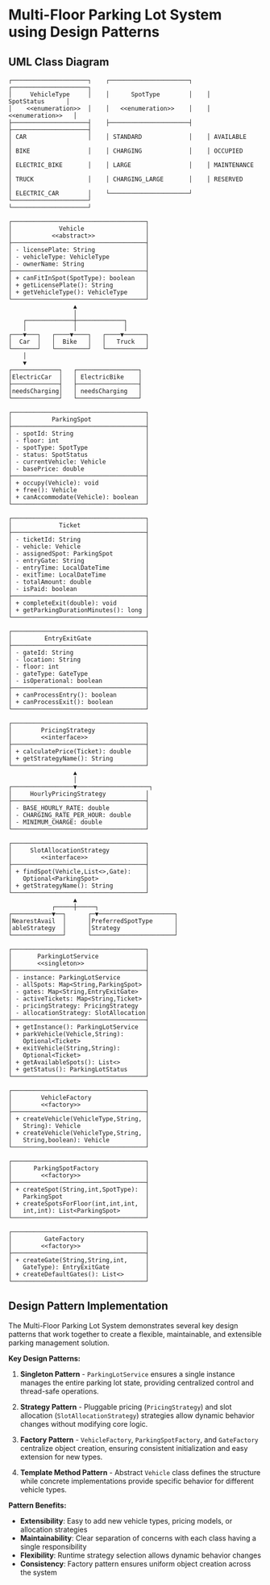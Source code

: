# Multi-Floor Parking Lot System using Design Patterns

## UML Class Diagram

```
┌─────────────────────┐    ┌──────────────────────┐    ┌─────────────────────┐
│     VehicleType     │    │      SpotType        │    │     SpotStatus      │
│    <<enumeration>>  │    │   <<enumeration>>    │    │   <<enumeration>>   │
├─────────────────────┤    ├──────────────────────┤    ├─────────────────────┤
│ CAR                 │    │ STANDARD             │    │ AVAILABLE           │
│ BIKE                │    │ CHARGING             │    │ OCCUPIED            │
│ ELECTRIC_BIKE       │    │ LARGE                │    │ MAINTENANCE         │
│ TRUCK               │    │ CHARGING_LARGE       │    │ RESERVED            │
│ ELECTRIC_CAR        │    └──────────────────────┘    └─────────────────────┘
└─────────────────────┘

┌─────────────────────────────────────┐
│             Vehicle                 │
│           <<abstract>>              │
├─────────────────────────────────────┤
│ - licensePlate: String              │
│ - vehicleType: VehicleType          │
│ - ownerName: String                 │
├─────────────────────────────────────┤
│ + canFitInSpot(SpotType): boolean   │
│ + getLicensePlate(): String         │
│ + getVehicleType(): VehicleType     │
└─────────────────────────────────────┘
                  ▲
                  │
    ┌─────────────┼─────────────┐
    │             │             │
┌───▼───┐   ┌────▼────┐   ┌────▼──────┐
│  Car  │   │  Bike   │   │   Truck   │
└───────┘   └─────────┘   └───────────┘
    │
    ▼
┌─────────────┐   ┌─────────────────┐
│ElectricCar  │   │ ElectricBike    │
├─────────────┤   ├─────────────────┤
│needsCharging│   │ needsCharging   │
└─────────────┘   └─────────────────┘

┌─────────────────────────────────────┐
│           ParkingSpot               │
├─────────────────────────────────────┤
│ - spotId: String                    │
│ - floor: int                        │
│ - spotType: SpotType                │
│ - status: SpotStatus                │
│ - currentVehicle: Vehicle           │
│ - basePrice: double                 │
├─────────────────────────────────────┤
│ + occupy(Vehicle): void             │
│ + free(): Vehicle                   │
│ + canAccommodate(Vehicle): boolean  │
└─────────────────────────────────────┘

┌─────────────────────────────────────┐
│             Ticket                  │
├─────────────────────────────────────┤
│ - ticketId: String                  │
│ - vehicle: Vehicle                  │
│ - assignedSpot: ParkingSpot         │
│ - entryGate: String                 │
│ - entryTime: LocalDateTime          │
│ - exitTime: LocalDateTime           │
│ - totalAmount: double               │
│ - isPaid: boolean                   │
├─────────────────────────────────────┤
│ + completeExit(double): void        │
│ + getParkingDurationMinutes(): long │
└─────────────────────────────────────┘

┌─────────────────────────────────────┐
│         EntryExitGate               │
├─────────────────────────────────────┤
│ - gateId: String                    │
│ - location: String                  │
│ - floor: int                        │
│ - gateType: GateType                │
│ - isOperational: boolean            │
├─────────────────────────────────────┤
│ + canProcessEntry(): boolean        │
│ + canProcessExit(): boolean         │
└─────────────────────────────────────┘

┌─────────────────────────────────────┐
│        PricingStrategy              │
│        <<interface>>                │
├─────────────────────────────────────┤
│ + calculatePrice(Ticket): double    │
│ + getStrategyName(): String         │
└─────────────────────────────────────┘
                  ▲
                  │
┌─────────────────▼────────────────────┐
│     HourlyPricingStrategy           │
├─────────────────────────────────────┤
│ - BASE_HOURLY_RATE: double          │
│ - CHARGING_RATE_PER_HOUR: double    │
│ - MINIMUM_CHARGE: double            │
└─────────────────────────────────────┘

┌─────────────────────────────────────┐
│     SlotAllocationStrategy          │
│        <<interface>>                │
├─────────────────────────────────────┤
│ + findSpot(Vehicle,List<>,Gate):    │
│   Optional<ParkingSpot>             │
│ + getStrategyName(): String         │
└─────────────────────────────────────┘
                  ▲
            ┌─────┼─────┐
┌───────────▼──┐      ┌─▼─────────────────────┐
│NearestAvail  │      │PreferredSpotType      │
│ableStrategy  │      │Strategy               │
└──────────────┘      └───────────────────────┘

┌─────────────────────────────────────┐
│       ParkingLotService             │
│       <<singleton>>                 │
├─────────────────────────────────────┤
│ - instance: ParkingLotService       │
│ - allSpots: Map<String,ParkingSpot> │
│ - gates: Map<String,EntryExitGate>  │
│ - activeTickets: Map<String,Ticket> │
│ - pricingStrategy: PricingStrategy  │
│ - allocationStrategy: SlotAllocation│
├─────────────────────────────────────┤
│ + getInstance(): ParkingLotService  │
│ + parkVehicle(Vehicle,String):      │
│   Optional<Ticket>                  │
│ + exitVehicle(String,String):       │
│   Optional<Ticket>                  │
│ + getAvailableSpots(): List<>       │
│ + getStatus(): ParkingLotStatus     │
└─────────────────────────────────────┘

┌─────────────────────────────────────┐
│        VehicleFactory               │
│        <<factory>>                  │
├─────────────────────────────────────┤
│ + createVehicle(VehicleType,String, │
│   String): Vehicle                  │
│ + createVehicle(VehicleType,String, │
│   String,boolean): Vehicle          │
└─────────────────────────────────────┘

┌─────────────────────────────────────┐
│      ParkingSpotFactory             │
│        <<factory>>                  │
├─────────────────────────────────────┤
│ + createSpot(String,int,SpotType):  │
│   ParkingSpot                       │
│ + createSpotsForFloor(int,int,int,  │
│   int,int): List<ParkingSpot>       │
└─────────────────────────────────────┘

┌─────────────────────────────────────┐
│         GateFactory                 │
│        <<factory>>                  │
├─────────────────────────────────────┤
│ + createGate(String,String,int,     │
│   GateType): EntryExitGate          │
│ + createDefaultGates(): List<>      │
└─────────────────────────────────────┘
```

## Design Pattern Implementation

The Multi-Floor Parking Lot System demonstrates several key design patterns that work together to create a flexible, maintainable, and extensible parking management solution.

**Key Design Patterns:**

1. **Singleton Pattern** - `ParkingLotService` ensures a single instance manages the entire parking lot state, providing centralized control and thread-safe operations.

2. **Strategy Pattern** - Pluggable pricing (`PricingStrategy`) and slot allocation (`SlotAllocationStrategy`) strategies allow dynamic behavior changes without modifying core logic.

3. **Factory Pattern** - `VehicleFactory`, `ParkingSpotFactory`, and `GateFactory` centralize object creation, ensuring consistent initialization and easy extension for new types.

4. **Template Method Pattern** - Abstract `Vehicle` class defines the structure while concrete implementations provide specific behavior for different vehicle types.

**Pattern Benefits:**
- **Extensibility**: Easy to add new vehicle types, pricing models, or allocation strategies
- **Maintainability**: Clear separation of concerns with each class having a single responsibility
- **Flexibility**: Runtime strategy selection allows dynamic behavior changes
- **Consistency**: Factory pattern ensures uniform object creation across the system


